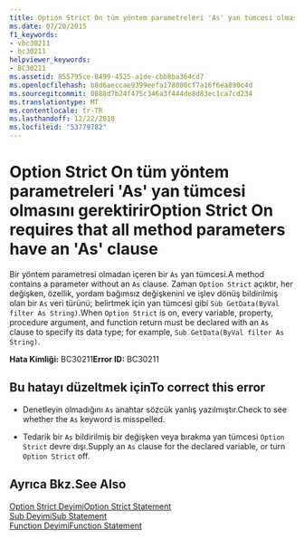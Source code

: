 ```yaml
---
title: Option Strict On tüm yöntem parametreleri 'As' yan tümcesi olmasını gerektirir
ms.date: 07/20/2015
f1_keywords:
- vbc30211
- bc30211
helpviewer_keywords:
- BC30211
ms.assetid: 855795ce-8499-4525-a1de-cbb8ba364cd7
ms.openlocfilehash: b8d6aeccae9399eefa178080cf7a16f6ea890c4d
ms.sourcegitcommit: 0888d7b24f475c346a3f444de8d83ec1ca7cd234
ms.translationtype: MT
ms.contentlocale: tr-TR
ms.lasthandoff: 12/22/2018
ms.locfileid: "53779782"
---
```

# <a name="option-strict-on-requires-that-all-method-parameters-have-an-as-clause"></a><span data-ttu-id="52208-102">Option Strict On tüm yöntem parametreleri 'As' yan tümcesi olmasını gerektirir</span><span class="sxs-lookup"><span data-stu-id="52208-102">Option Strict On requires that all method parameters have an 'As' clause</span></span>
<span data-ttu-id="52208-103">Bir yöntem parametresi olmadan içeren bir `As` yan tümcesi.</span><span class="sxs-lookup"><span data-stu-id="52208-103">A method contains a parameter without an `As` clause.</span></span> <span data-ttu-id="52208-104">Zaman `Option Strict` açıktır, her değişken, özellik, yordam bağımsız değişkenini ve işlev dönüş bildirilmiş olan bir `As` veri türünü; belirtmek için yan tümcesi gibi `Sub GetData(ByVal filter As String)`.</span><span class="sxs-lookup"><span data-stu-id="52208-104">When `Option Strict` is on, every variable, property, procedure argument, and function return must be declared with an `As` clause to specify its data type; for example, `Sub GetData(ByVal filter As String)`.</span></span>  
  
 <span data-ttu-id="52208-105">**Hata Kimliği:** BC30211</span><span class="sxs-lookup"><span data-stu-id="52208-105">**Error ID:** BC30211</span></span>  
  
## <a name="to-correct-this-error"></a><span data-ttu-id="52208-106">Bu hatayı düzeltmek için</span><span class="sxs-lookup"><span data-stu-id="52208-106">To correct this error</span></span>  
  
-   <span data-ttu-id="52208-107">Denetleyin olmadığını `As` anahtar sözcük yanlış yazılmıştır.</span><span class="sxs-lookup"><span data-stu-id="52208-107">Check to see whether the `As` keyword is misspelled.</span></span>  
  
-   <span data-ttu-id="52208-108">Tedarik bir `As` bildirilmiş bir değişken veya bırakma yan tümcesi `Option Strict` devre dışı.</span><span class="sxs-lookup"><span data-stu-id="52208-108">Supply an `As` clause for the declared variable, or turn `Option Strict` off.</span></span>  
  
## <a name="see-also"></a><span data-ttu-id="52208-109">Ayrıca Bkz.</span><span class="sxs-lookup"><span data-stu-id="52208-109">See Also</span></span>  
 [<span data-ttu-id="52208-110">Option Strict Deyimi</span><span class="sxs-lookup"><span data-stu-id="52208-110">Option Strict Statement</span></span>](../../visual-basic/language-reference/statements/option-strict-statement.md)  
 [<span data-ttu-id="52208-111">Sub Deyimi</span><span class="sxs-lookup"><span data-stu-id="52208-111">Sub Statement</span></span>](../../visual-basic/language-reference/statements/sub-statement.md)  
 [<span data-ttu-id="52208-112">Function Deyimi</span><span class="sxs-lookup"><span data-stu-id="52208-112">Function Statement</span></span>](../../visual-basic/language-reference/statements/function-statement.md)
